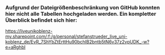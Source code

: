 ### Aufgrund der Dateigrößenbeschränkung von GitHub konnten hier nicht alle Tabellen hochgeladen werden. Ein kompletter Überblick befindet sich hier:  
https://liveunikoblenz-my.sharepoint.com/:f:/g/personal/stefanstrueder_live_uni-koblenz_de/EvR_7ShYbZtErttHu90bchIB2bntb5tN6v37z2vpUDK_-w?e=aRghbI
